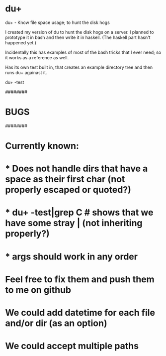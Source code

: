 du+
=======

du+ - Know file space usage; to hunt the disk hogs

I created my version of du to hunt the disk hogs on a server. 
I planned to prototype it in bash and then write it in haskell.
(The haskell part hasn't happened yet.)

Incidentally this has examples of most of the bash tricks that I ever need; so it works as a reference as well.

Has its own test built in, that creates an example directory tree and then runs du+ againast it.

du+  -test

########
# BUGS #
########
#
# Currently known:
#   * Does not handle dirs that have a space as their first char (not properly escaped or quoted?)
#   * du+ -test|grep C # shows that we have some stray | (not inheriting properly?)
#   * args should work in any order
#
# Feel free to fix them and push them to me on github

# We could add datetime for each file and/or dir (as an option)
# We could accept multiple paths

